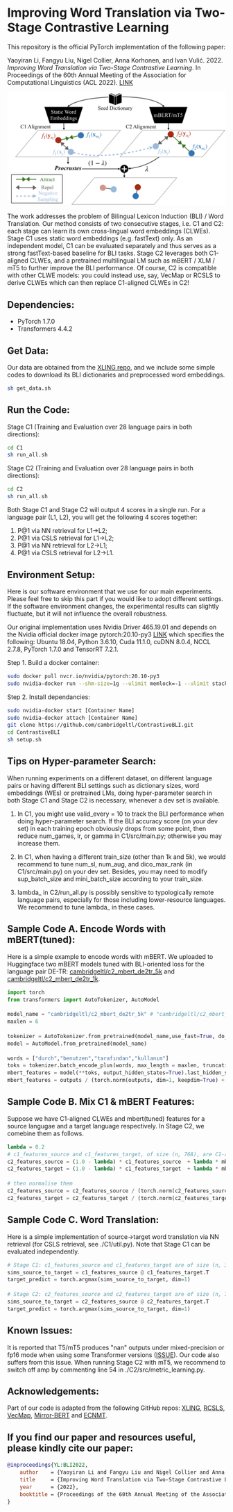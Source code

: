 # Improving Word Translation via Two-Stage Contrastive Learning

This repository is the official PyTorch implementation of the following paper: 

Yaoyiran Li, Fangyu Liu, Nigel Collier, Anna Korhonen, and Ivan Vulić. 2022. *Improving Word Translation via Two-Stage Contrastive Learning*. In Proceedings of the 60th Annual Meeting of the Association for Computational Linguistics (ACL 2022). [LINK](https://openreview.net/pdf?id=ycgOlOnbbMq)

![C2](model.png "C2")

The work addresses the problem of Bilingual Lexicon Induction (BLI) / Word Translation. Our method consists of two consecutive stages, i.e. C1 and C2: each stage can learn its own cross-lingual word embeddings (CLWEs). Stage C1 uses static word embeddings (e.g. fastText) only. As an independent model, C1 can be evaluated separately and thus serves as a strong fastText-based baseline for BLI tasks. Stage C2 leverages both C1-aligned CLWEs, and a pretrained multilingual LM such as mBERT / XLM / mT5 to further improve the BLI performance. Of course, C2 is compatible with other CLWE models: you could instead use, say, VecMap or RCSLS to derive CLWEs which can then replace C1-aligned CLWEs in C2!    

## Dependencies:

- PyTorch 1.7.0
- Transformers 4.4.2

## Get Data:
Our data are obtained from the [XLING repo](https://github.com/codogogo/xling-eval), and we include some simple codes to download its BLI dictionaries and preprocessed word embeddings.
```bash
sh get_data.sh
```


## Run the Code:
Stage C1 (Training and Evaluation over 28 language pairs in both directions):
```bash
cd C1
sh run_all.sh
```

Stage C2 (Training and Evaluation over 28 language pairs in both directions):
```bash
cd C2
sh run_all.sh
```
Both Stage C1 and Stage C2 will output 4 scores in a single run. For a language pair (L1, L2), you will get the following 4 scores together: 

1. P@1 via NN retrieval for L1->L2; 
2. P@1 via CSLS retrieval for L1->L2; 
3. P@1 via NN retrieval for L2->L1; 
4. P@1 via CSLS retrieval for L2->L1.

## Environment Setup:

Here is our software environment that we use for our main experiments. Please feel free to skip this part if you would like to adopt different settings. If the software environment changes, the experimental results can slightly fluctuate, but it will not influence the overall robustness. 

Our original implementation uses Nvidia Driver 465.19.01 and depends on the Nvidia official docker image pytorch:20.10-py3 [LINK](https://docs.nvidia.com/deeplearning/frameworks/pytorch-release-notes/rel_20-10.html#rel_20-10) which specifies the following: Ubuntu 18.04, Python 3.6.10, Cuda 11.1.0, cuDNN 8.0.4, NCCL 2.7.8, PyTorch 1.7.0 and TensorRT 7.2.1.

Step 1. Build a docker container:
```bash
sudo docker pull nvcr.io/nvidia/pytorch:20.10-py3
sudo nvidia-docker run --shm-size=1g --ulimit memlock=-1 --ulimit stack=67108864 -e LANG=en_SG.utf8 -e LANGUAGE=en_SG:en -e LC_ALL=en_SG.utf8 -v [Storage Mapping] -it --ipc host --name [Container Name] [Image ID]
```

Step 2. Install dependancies:
```bash
sudo nvidia-docker start [Container Name]
sudo nvidia-docker attach [Container Name]
git clone https://github.com/cambridgeltl/ContrastiveBLI.git
cd ContrastiveBLI 
sh setup.sh
```

## Tips on Hyper-parameter Search:

When running experiments on a different dataset, on different language pairs or having different BLI settings such as dictionary sizes, word embeddings (WEs) or pretrained LMs, doing hyper-parameter search in both Stage C1 and Stage C2 is necessary, whenever a dev set is available.
 
1. In C1, you might use valid_every = 10 to track the BLI performance when doing hyper-parameter search. If the BLI accuracy score (on your dev set) in each training epoch obviously drops from some point, then reduce num_games, lr, or gamma in C1/src/main.py; otherwise you may increase them.

2. In C1, when having a different train_size (other than 1k and 5k), we would recommend to tune num_sl, num_aug, and dico_max_rank (in C1/src/main.py) on your dev set. Besides, you may need to modify sup_batch_size and mini_batch_size according to your train_size.

3. lambda_ in C2/run_all.py is possibly sensitive to typologically remote language pairs, especially for those including lower-resource languages. We recommend to tune lambda_ in these cases.

## Sample Code A. Encode Words with mBERT(tuned):
Here is a simple example to encode words with mBERT. We uploaded to Huggingface two mBERT models tuned with BLI-oriented loss for the language pair DE-TR:  [cambridgeltl/c2_mbert_de2tr_5k](cambridgeltl/c2_mbert_de2tr_5k) and [cambridgeltl/c2_mbert_de2tr_1k](cambridgeltl/c2_mbert_de2tr_1k).

```python
import torch
from transformers import AutoTokenizer, AutoModel

model_name = "cambridgeltl/c2_mbert_de2tr_5k" # "cambridgeltl/c2_mbert_de2tr_1k"
maxlen = 6

tokenizer = AutoTokenizer.from_pretrained(model_name,use_fast=True, do_lower_case=True)
model = AutoModel.from_pretrained(model_name)

words = ["durch","benutzen","tarafından","kullanım"]
toks = tokenizer.batch_encode_plus(words, max_length = maxlen, truncation = True, padding="max_length", return_tensors="pt")      
mbert_features = model(**toks, output_hidden_states=True).last_hidden_state[:,0,:] 
mbert_features = outputs / (torch.norm(outputs, dim=1, keepdim=True) + 1e-9 )
```

## Sample Code B. Mix C1 & mBERT Features: 
Suppose we have C1-aligned CLWEs and mbert(tuned) features for a source langugae and a target language respectively. In Stage C2, we comebine them as follows.
```python
lambda = 0.2
# c1_features_source and c1_features_target, of size (n, 768), are C1-aligned CLWEs already mapped from the original 300-dim space (fastText) to a 768-dim space (mBERT) via Procrustes, normalised.
c2_features_source = (1.0 - lambda) * c1_features_source  + lambda * mbert_features_source 
c2_features_target = (1.0 - lambda) * c1_features_target  + lambda * mbert_features_target

# then normalise them
c2_features_source = c2_features_source / (torch.norm(c2_features_source, dim=1, keepdim=True) + 1e-9 )
c2_features_target = c2_features_target / (torch.norm(c2_features_target, dim=1, keepdim=True) + 1e-9 )
```
## Sample Code C. Word Translation:
Here is a simple implementation of source->target word translation via NN retrieval (for CSLS retrieval, see ./C1/util.py). Note that Stage C1 can be evaluated independently.
```python
# Stage C1: c1_features_source and c1_features_target are of size (n, 300) before Procrustes mapping, normalised. 
sims_source_to_target = c1_features_source @ c1_features_target.T
target_predict = torch.argmax(sims_source_to_target, dim=1)
 
# Stage C2: c2_features_source and c2_features_target are of size (n, 768), normalised.
sims_source_to_target = c2_features_source @ c2_features_target.T
target_predict = torch.argmax(sims_source_to_target, dim=1)
```

## Known Issues:

It is reported that T5/mT5 produces "nan" outputs under mixed-precision or fp16 mode when using some Transformer versions ([ISSUE](https://discuss.huggingface.co/t/t5-fp16-issue-is-fixed/3139)). Our code also suffers from this issue. When running Stage C2 with mT5, we recommend to switch off amp by commenting line 54 in ./C2/src/metric_learning.py.

## Acknowledgements:

Part of our code is adapted from the following GitHub repos: [XLING](https://github.com/codogogo/xling-eval), [RCSLS](https://github.com/facebookresearch/fastText/tree/main/alignment), [VecMap](https://github.com/artetxem/vecmap), [Mirror-BERT](https://github.com/cambridgeltl/mirror-bert) and [ECNMT](https://github.com/cambridgeltl/ECNMT). 

## If you find our paper and resources useful, please kindly cite our paper:
```bibtex
@inproceedings{YL:BLI2022,
    author    = {Yaoyiran Li and Fangyu Liu and Nigel Collier and Anna Korhonen and Ivan Vulić},
    title     = {Improving Word Translation via Two-Stage Contrastive Learning},
    year      = {2022},
    booktitle = {Proceedings of the 60th Annual Meeting of the Association for Computational Linguistics},
}
```
